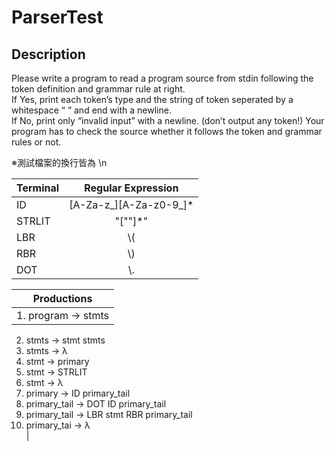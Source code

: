 # ParserTest  

## Description

  Please write a program to read a program source from stdin following the token definition 
and grammar rule at right.  
  If Yes, print each token’s type and the string of token seperated by a whitespace “ ” and 
end with a newline.   
  If No, print only “invalid input” with a newline. (don’t output any token!)
Your program has to check the source whether it follows the token and grammar rules or 
not.  

※測試檔案的換行皆為 \n

| Terminal  | Regular Expression | 
|-------|:-----:|
| ID   | [A-Za-z_][A-Za-z0-9_]* |
| STRLIT | "[""]*"  |
| LBR | \\( |
| RBR | \\) |
| DOT | \\. |


| Productions  |
|-------|
| 1. program → stmts  |
2. stmts → stmt stmts  
3. stmts → λ  
4. stmt → primary  
5. stmt → STRLIT  
6. stmt → λ  
7. primary → ID primary_tail  
8. primary_tail → DOT ID primary_tail  
9. primary_tail → LBR stmt RBR primary_tail  
10. primary_tai → λ  
|
